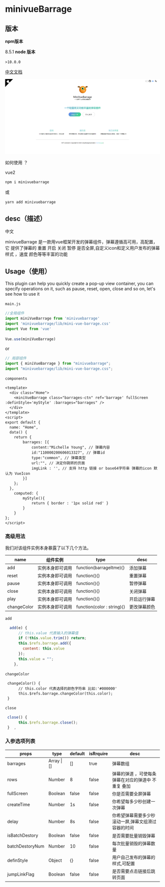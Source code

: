 # minivueBarrage

## 版本

**npm版本** 

8.5.1
**node 版本** 

`>10.0.0`

[中文文档](https://xiaozhangclassmater.github.io/minivueBarrage-docs-web/#/dashboard)

![1689842440686](/assets/homeImage.png)

如何使用 ？ 

vue2

~~~sh
npm i minivuebarrage 
~~~

或

~~~sh
yarn add minivuebarrage
~~~



## desc（描述）

中文

minivueBarrage 是一款用vue框架开发的弹幕组件，弹幕遵循高可用，高配置，它 提供了弹幕的 重置 开启 关闭 暂停 是否全屏,自定义icon和定义用户发布的弹幕样式 ，速度 颜色等等丰富的功能



## Usage（使用）

This plugin can help you quickly create a pop-up view container, you can specify operations on it, such as pause, reset, open, close and so on, let's see how to use it

`main.js`

~~~js
//全局组件
import miniVueBarrage from 'minivuebarrage'
import 'minivuebarrage/lib/mini-vue-barrage.css'
import Vue from 'vue'

Vue.use(miniVueBarrage)
~~~

or

~~~js
// 局部组件
import { miniVueBarrage } from "minivuebarrage";
import "minivuebarrage/lib/mini-vue-barrage.css";
~~~



`components`

~~~vue
<template>
  <div class="Home">
    <miniVueBarrage class="barrages-ctn" ref='barrage' fullScreen :definStyle='myStyle' :barrages="barrages" />
  </div>
</template>
<script>
export default {
  name: "Home",
  data() {
    return {
        barrages: [{
            content:"Michelle Young", // 弹幕内容
            id:"110000200606013327", // 弹幕id
            type:"common", // 弹幕类型
            url:"", // 决定你跳转的页面 
            imgLink : '', // 支持 http 链接 or base64字符串 弹幕的icon 默认为 VueIcon
        }]
    };
  },
    computed: {
        myStyle(){
            return { border : '1px solid red' }
        }
    }  
};
</script>

~~~

### 高级用法

我们对该组件实例本身暴露了以下几个方法。

| name        | 组件实例         | type                       | desc         |
| ----------- | ---------------- | -------------------------- | ------------ |
| add         | 实例本身即可调用 | function(barrageItme){}    | 添加弹幕     |
| reset       | 实例本身即可调用 | function(){}               | 重置弹幕     |
| pause       | 实例本身即可调用 | function(){}               | 暂停弹幕     |
| close       | 实例本身即可调用 | function(){}               | 关闭弹幕     |
| play        | 实例本身即可调用 | function(){}               | 开启运行弹幕 |
| changeColor | 实例本身即可调用 | function(color : string){} | 更改弹幕颜色 |

`add`

~~~js
  add(e) {
      // this.value 代表输入的弹幕值
      if (!this.value.trim()) return;
      this.$refs.barrage.add({
        content: this.value
      });
      this.value = "";
    },
~~~

`changeColor`

~~~JS
 changeColor() {
      // this.color 代表选择的颜色字符串 比如:'#000000'
      this.$refs.barrage.changeColor(this.color);
 }
~~~

`close`

~~~js
 close() {
      this.$refs.barrage.close();
 }	,
~~~

### **入参选项列表**

| props           | type        | default | isRrquire | desc                                                |
| --------------- | ----------- | ------- | --------- | --------------------------------------------------- |
| barrages        | Array \| [] | []      | true      | 弹幕数组                                            |
| rows            | Number      | 8       | false     | 弹幕的弹道 ，可使每条弹幕在对应的弹道中 不重复 叠加 |
| fullScreen      | Boolean     | false   | false     | 你是否需要全屏弹幕                                  |
| createTime      | Number      | 1s      | false     | 你希望每多少秒创建一次弹幕                          |
| delay           | Number      | 8s      | false     | 你希望弹幕需要多少秒滚动一屏,弹幕文组滑过容器的时间 |                            |
| isBatchDestory  | Boolean     | false   | false     | 是否需要批量销毁弹幕                                |
| batchDestoryNum | Number      | 10      | false     | 每次批量销毁的弹幕数量                              |
| definStyle      | Object      | {}      | false     | 用户自己发布的弹幕的样式,可配置                     |
| jumpLinkFlag    | Boolean     | false   | false     | 是否需要点击链接后跳转页面                          |

